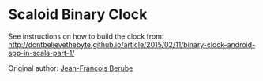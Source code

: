 # Scaloid Binary Clock
See instructions on how to build the clock from: http://dontbelievethebyte.github.io/article/2015/02/11/binary-clock-android-app-in-scala-part-1/

Original author: [Jean-Francois Berube](https://github.com/dontbelievethebyte)
